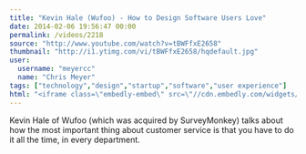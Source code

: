 ```yaml
---
title: "Kevin Hale (Wufoo) - How to Design Software Users Love"
date: 2014-02-06 19:56:47 00:00
permalink: /videos/2218
source: "http://www.youtube.com/watch?v=tBWFfxE2658"
thumbnail: "http://i1.ytimg.com/vi/tBWFfxE2658/hqdefault.jpg"
user:
  username: "meyercc"
  name: "Chris Meyer"
tags: ["technology","design","startup","software","user experience"]
html: "<iframe class=\"embedly-embed\" src=\"//cdn.embedly.com/widgets/media.html?src=http%3A%2F%2Fwww.youtube.com%2Fembed%2FtBWFfxE2658%3Fwmode%3Dtransparent%26feature%3Doembed&url=http%3A%2F%2Fwww.youtube.com%2Fwatch%3Fv%3DtBWFfxE2658&image=http%3A%2F%2Fi1.ytimg.com%2Fvi%2FtBWFfxE2658%2Fhqdefault.jpg&key=daaebf4d9cdd46779200162d0ca86e20&type=text%2Fhtml&schema=youtube\" width=\"854\" height=\"480\" scrolling=\"no\" frameborder=\"0\" allowfullscreen></iframe>"
---
```


Kevin Hale of Wufoo (which was acquired by SurveyMonkey) talks about how the most important thing about customer service is that you have to do it all the time, in every department.